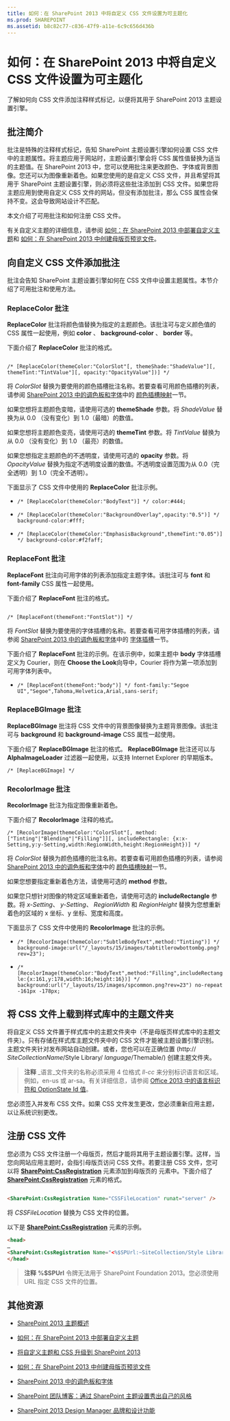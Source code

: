 ```yaml
---
title: 如何：在 SharePoint 2013 中将自定义 CSS 文件设置为可主题化
ms.prod: SHAREPOINT
ms.assetid: b8c82c77-c836-47f9-a11e-6c9c656d436b
---
```



# 如何：在 SharePoint 2013 中将自定义 CSS 文件设置为可主题化
了解如何向 CSS 文件添加注释样式标记，以便将其用于 SharePoint 2013 主题设置引擎。
## 批注简介
<a name="Intro"> </a>

批注是特殊的注释样式标记，告知 SharePoint 主题设置引擎如何设置 CSS 文件中的主题属性。将主题应用于网站时，主题设置引擎会将 CSS 属性值替换为适当的主题值。在 SharePoint 2013 中，您可以使用批注来更改颜色、字体或背景图像。您还可以为图像重新着色。如果您使用的是自定义 CSS 文件，并且希望将其用于 SharePoint 主题设置引擎，则必须将这些批注添加到 CSS 文件。如果您将主题应用到使用自定义 CSS 文件的网站，但没有添加批注，那么 CSS 属性会保持不变。这会导致网站设计不匹配。
  
    
    
本文介绍了可用批注和如何注册 CSS 文件。
  
    
    
有关自定义主题的详细信息，请参阅 [如何：在 SharePoint 2013 中部署自定义主题](how-to-deploy-a-custom-theme-in-sharepoint-2013.md)和 [如何：在 SharePoint 2013 中创建母版页预览文件](how-to-create-a-master-page-preview-file-in-sharepoint-2013.md)。
  
    
    

## 向自定义 CSS 文件添加批注
<a name="annotations"> </a>

批注会告知 SharePoint 主题设置引擎如何在 CSS 文件中设置主题属性。本节介绍了可用批注和使用方法。
  
    
    

### ReplaceColor 批注
<a name="replaceColor"> </a>

 **ReplaceColor** 批注将颜色值替换为指定的主题颜色。该批注可与定义颜色值的 CSS 属性一起使用，例如 **color** 、 **background-color** 、 **border** 等。
  
    
    
下面介绍了 **ReplaceColor** 批注的格式。
  
    
    



```

/* [ReplaceColor(themeColor:"ColorSlot"[, themeShade:"ShadeValue"][, themeTint:"TintValue"][, opacity:"OpacityValue"])] */

```

将  _ColorSlot_ 替换为要使用的颜色插槽批注名称。若要查看可用颜色插槽的列表，请参阅 [SharePoint 2013 中的调色板和字体](color-palettes-and-fonts-in-sharepoint-2013.md)中的 [颜色插槽映射](color-palettes-and-fonts-in-sharepoint-2013.md#colorSlots)一节。
  
    
    
如果您想将主题颜色变暗，请使用可选的 **themeShade** 参数。将 _ShadeValue_ 替换为从 0.0 （没有变化）到 1.0（最暗）的数值。
  
    
    
如果您想将主题颜色变亮，请使用可选的 **themeTint** 参数。将 _TintValue_ 替换为从 0.0 （没有变化）到 1.0 （最亮）的数值。
  
    
    
如果您想指定主题颜色的不透明度，请使用可选的 **opacity** 参数。将 _OpacityValue_ 替换为指定不透明度设置的数值。不透明度设置范围为从 0.0（完全透明）到 1.0（完全不透明）。
  
    
    
下面显示了 CSS 文件中使用的 **ReplaceColor** 批注示例。
  
    
    

-  `/* [ReplaceColor(themeColor:"BodyText")] */ color:#444;`
    
  
-  `/* [ReplaceColor(themeColor:"BackgroundOverlay",opacity:"0.5")] */ background-color:#fff;`
    
  
-  `/* [ReplaceColor(themeColor:"EmphasisBackground",themeTint:"0.05")] */ background-color:#f2faff;`
    
  

### ReplaceFont 批注
<a name="replaceFont"> </a>

 **ReplaceFont** 批注向可用字体的列表添加指定主题字体。该批注可与 **font** 和 **font-family** CSS 属性一起使用。
  
    
    
下面介绍了 **ReplaceFont** 批注的格式。
  
    
    



```

/* [ReplaceFont(themeFont:"FontSlot")] */
```

将  _FontSlot_ 替换为要使用的字体插槽的名称。若要查看可用字体插槽的列表，请参阅 [SharePoint 2013 中的调色板和字体](color-palettes-and-fonts-in-sharepoint-2013.md)中的 [字体插槽](color-palettes-and-fonts-in-sharepoint-2013.md#fontSlot)一节。
  
    
    
下面介绍了 **ReplaceFont** 批注的示例。在该示例中，如果主题中 **body** 字体插槽定义为 Courier，则在 **Choose the Look**向导中，Courier 将作为第一项添加到可用字体列表中。
  
    
    

-  `/* [ReplaceFont(themeFont:"body")] */ font-family:"Segoe UI","Segoe",Tahoma,Helvetica,Arial,sans-serif;`
    
  

### ReplaceBGImage 批注
<a name="replaceBGimage"> </a>

 **ReplaceBGImage** 批注将 CSS 文件中的背景图像替换为主题背景图像。该批注可与 **background** 和 **background-image** CSS 属性一起使用。
  
    
    
下面介绍了 **ReplaceBGImage** 批注的格式。 **ReplaceBGImage** 批注还可以与 **AlphaImageLoader** 过滤器一起使用，以支持 Internet Explorer 的早期版本。
  
    
    



```
/* [ReplaceBGImage] */
```


### RecolorImage 批注
<a name="replaceBGimage"> </a>

 **RecolorImage** 批注为指定图像重新着色。
  
    
    
下面介绍了 **RecolorImage** 注释的格式。
  
    
    



```
/* [RecolorImage(themeColor:"ColorSlot"[, method:["Tinting"|"Blending"|"Filling"]][, includeRectangle: {x:x-Setting,y:y-Setting,width:RegionWidth,height:RegionHeight})] */

```

将  _ColorSlot_ 替换为颜色插槽的批注名称。若要查看可用颜色插槽的列表，请参阅 [SharePoint 2013 中的调色板和字体](color-palettes-and-fonts-in-sharepoint-2013.md)中的 [颜色插槽映射](color-palettes-and-fonts-in-sharepoint-2013.md#colorSlots)一节。
  
    
    
如果您想要指定重新着色方法，请使用可选的 **method** 参数。
  
    
    
如果您只想针对图像的特定区域重新着色，请使用可选的 **includeRectangle** 参数。将 _x-Setting_、 _y-Setting_、 _RegionWidth_ 和 _RegionHeight_ 替换为您想重新着色的区域的 x 坐标、y 坐标、宽度和高度。
  
    
    
下面显示了 CSS 文件中使用的 **RecolorImage** 批注的示例。
  
    
    

-  `/* [RecolorImage(themeColor:"SubtleBodyText",method:"Tinting")] */ background-image:url("/_layouts/15/images/tabtitlerowbottombg.png?rev=23");`
    
  
-  `/* [RecolorImage(themeColor:"BodyText",method:"Filling",includeRectangle:{x:161,y:178,width:16;height:16})] */ background:url("/_layouts/15/images/spcommon.png?rev=23") no-repeat -161px -178px;`
    
  

## 将 CSS 文件上载到样式库中的主题文件夹
<a name="uploadCSS"> </a>

将自定义 CSS 文件置于样式库中的主题文件夹中（不是母版页样式库中的主题文件夹）。只有存储在样式库主题文件夹中的 CSS 文件才能被主题设置引擎识别。主题文件夹针对发布网站自动创建。或者，您也可以在正确位置 (http://  _SiteCollectionName_/Style Library/ _language_/Themable/) 创建主题文件夹。
  
    
    

> **注释**
>  _语言_文件夹的名称必须采用 4 位格式  _ll-cc_ 来分别标识语言和区域。例如，en-us 或 ar-sa。有关详细信息，请参阅 [Office 2013 中的语言标识符和 OptionState Id 值](http://technet.microsoft.com/zh-cn/library/cc179219.aspx)。 
  
    
    

您必须签入并发布 CSS 文件。如果 CSS 文件发生更改，您必须重新应用主题，以让系统识别更改。
  
    
    

## 注册 CSS 文件
<a name="registerCSS"> </a>

您必须为 CSS 文件注册一个母版页，然后才能将其用于主题设置引擎。这样，当您向网站应用主题时，会指引母版页访问 CSS 文件。若要注册 CSS 文件，您可以将 **<SharePoint:CssRegistration>** 元素添加到母版页的 **<head>** 元素中。下面介绍了 **<SharePoint:CssRegistration>** 元素的格式。
  
    
    

```HTML

<SharePoint:CssRegistration Name="CSSFileLocation" runat="server" />
```

将  _CSSFileLocation_ 替换为 CSS 文件的位置。
  
    
    
以下是 **<SharePoint:CssRegistration>** 元素的示例。
  
    
    



```HTML
<head>
…
<SharePoint:CssRegistration Name="<%$SPUrl:~SiteCollection/Style Library/~language/Themable/MyCustomFile.css%>" runat="server" />
</head>
```


> **注释**
> **%$SPUrl** 令牌无法用于 SharePoint Foundation 2013。您必须使用 URL 指定 CSS 文件的位置。
  
    
    


## 其他资源
<a name="addresources"> </a>


-  [SharePoint 2013 主题概述](themes-overview-for-sharepoint-2013.md)
    
  
-  [如何：在 SharePoint 2013 中部署自定义主题](how-to-deploy-a-custom-theme-in-sharepoint-2013.md)
    
  
-  [将自定义主题和 CSS 升级到 SharePoint 2013](upgrade-custom-themes-and-css-to-sharepoint-2013.md)
    
  
-  [如何：在 SharePoint 2013 中创建母版页预览文件](how-to-create-a-master-page-preview-file-in-sharepoint-2013.md)
    
  
-  [SharePoint 2013 中的调色板和字体](color-palettes-and-fonts-in-sharepoint-2013.md)
    
  
-  [SharePoint 团队博客：通过 SharePoint 主题设置秀出自己的风格](http://blogs.office.com/b/sharepoint/archive/2012/10/29/show-off-your-style-with-sharepoint-theming.aspx)
    
  
-  [SharePoint 2013 Design Manager 品牌和设计功能](sharepoint-2013-design-manager-branding-and-design-capabilities.md)
    
  

